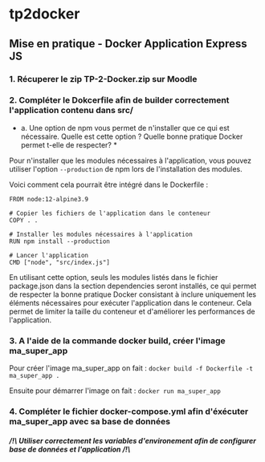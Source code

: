 # tp2docker

## Mise en pratique - Docker Application Express JS

### 1. Récuperer le zip TP-2-Docker.zip sur Moodle

### 2. Compléter le Dokcerfile afin de builder correctement l'application contenu dans src/
 * a. Une option de npm vous permet de n'installer que ce qui est nécessaire. Quelle est cette option ? Quelle bonne pratique Docker permet t-elle de respecter? *

 Pour n'installer que les modules nécessaires à l'application, vous pouvez utiliser l'option  `--production` de npm lors de l'installation des modules.

Voici comment cela pourrait être intégré dans le Dockerfile :
```
FROM node:12-alpine3.9

# Copier les fichiers de l'application dans le conteneur
COPY . .

# Installer les modules nécessaires à l'application
RUN npm install --production

# Lancer l'application
CMD ["node", "src/index.js"]
```
En utilisant cette option, seuls les modules listés dans le fichier package.json dans la section dependencies seront installés, ce qui permet de respecter la bonne pratique Docker consistant à inclure uniquement les éléments nécessaires pour exécuter l'application dans le conteneur. Cela permet de limiter la taille du conteneur et d'améliorer les performances de l'application.
### 3. A l'aide de la commande docker build, créer l'image ma_super_app

Pour créer l'image ma_super_app on fait :
` docker build -f Dockerfile -t ma_super_app . `

Ensuite pour démarrer l'image on fait : `docker run ma_super_app`
### 4. Compléter le fichier docker-compose.yml afin d'éxécuter ma_super_app avec sa base de données
##### /!\ Utiliser correctement les variables d'environement afin de configurer base de données et l'application /!\ 


   